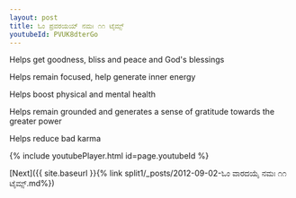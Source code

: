 ```yaml
---
layout: post
title: ಓಂ ಪ್ರವರಯಯ್ ನಮಃ ೧೧ ಟೈಮ್ಸ್
youtubeId: PVUK8dterGo
---
```

 
 
Helps get goodness, bliss and peace and God's blessings
 
Helps remain focused, help generate inner energy 
 
Helps boost physical and mental health 
 
Helps remain grounded and generates a sense of gratitude towards the greater power 
 
Helps reduce bad karma
 
 
 
 


{% include youtubePlayer.html id=page.youtubeId %}
 
[Next]({{ site.baseurl }}{% link  split1/_posts/2012-09-02-ಓಂ ವಾರದಯೈ ನಮಃ ೧೧ ಟೈಮ್ಸ್.md%})
 
